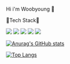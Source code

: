 Hi i'm Woobyoung  👋






💬Tech  Stack💬





<img src="https://img.shields.io/badge/React-61DAFB?style=flat&logo=React&logoColor=white"/> <img src="https://img.shields.io/badge/Java-007396?style=flat&logo=Java&logoColor=white"/> <img src="https://img.shields.io/badge/Python-1E8CBE?style=flat&logo=Python&logoColor=white"/> 
<img src="https://img.shields.io/badge/JavaScript-F7DF1E?style=flat&logo=JavaScript&logoColor=white"/> <img src="https://img.shields.io/badge/Node.js-339933?style=flat&logo=Node.js&logoColor=white"/>



[![Anurag's GitHub stats](https://github-readme-stats.vercel.app/api?username=kimwoobyoung)](https://github.com/kimwoobyoung/github-readme-stats)

[![Top Langs](https://github-readme-stats.vercel.app/api/top-langs/?username=anuraghazra&layout=compact)](https://github.com/anuraghazra/github-readme-stats)


